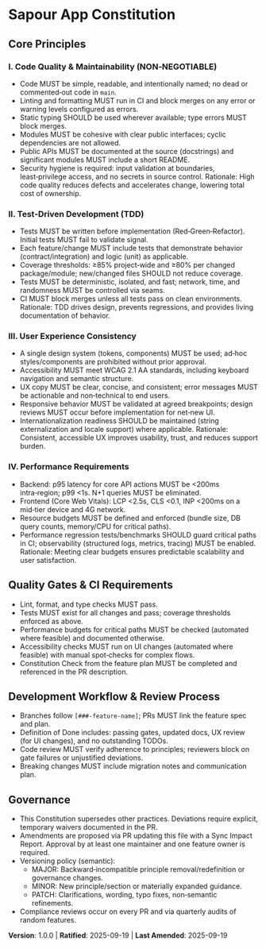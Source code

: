 <!--
Sync Impact Report
- Version change: N/A → 1.0.0
- Modified principles: (template placeholders) → concrete principles
- Added sections:
  - Core Principles: Code Quality & Maintainability
  - Core Principles: Test-Driven Development (TDD)
  - Core Principles: User Experience Consistency
  - Core Principles: Performance Requirements
  - Section 2: Quality Gates & CI Requirements
  - Section 3: Development Workflow & Review Process
- Removed sections: None
- Templates requiring updates:
  - ✅ .specify/templates/plan-template.md (version reference updated and path corrected)
  - ✅ .specify/templates/spec-template.md (no outdated references)
  - ✅ .specify/templates/tasks-template.md (aligned with TDD and performance gates)
  - ⚠ commands templates: N/A (no `.specify/templates/commands/` directory present)
- Follow-up TODOs: None
-->

# Sapour App Constitution

## Core Principles

### I. Code Quality & Maintainability (NON‑NEGOTIABLE)

- Code MUST be simple, readable, and intentionally named; no dead or commented‑out code in `main`.
- Linting and formatting MUST run in CI and block merges on any error or warning levels configured as errors.
- Static typing SHOULD be used wherever available; type errors MUST block merges.
- Modules MUST be cohesive with clear public interfaces; cyclic dependencies are not allowed.
- Public APIs MUST be documented at the source (docstrings) and significant modules MUST include a short README.
- Security hygiene is required: input validation at boundaries, least‑privilege access, and no secrets in source control.
  Rationale: High code quality reduces defects and accelerates change, lowering total cost of ownership.

### II. Test‑Driven Development (TDD)

- Tests MUST be written before implementation (Red‑Green‑Refactor). Initial tests MUST fail to validate signal.
- Each feature/change MUST include tests that demonstrate behavior (contract/integration) and logic (unit) as applicable.
- Coverage thresholds: ≥85% project‑wide and ≥80% per changed package/module; new/changed files SHOULD not reduce coverage.
- Tests MUST be deterministic, isolated, and fast; network, time, and randomness MUST be controlled via seams.
- CI MUST block merges unless all tests pass on clean environments.
  Rationale: TDD drives design, prevents regressions, and provides living documentation of behavior.

### III. User Experience Consistency

- A single design system (tokens, components) MUST be used; ad‑hoc styles/components are prohibited without prior approval.
- Accessibility MUST meet WCAG 2.1 AA standards, including keyboard navigation and semantic structure.
- UX copy MUST be clear, concise, and consistent; error messages MUST be actionable and non‑technical to end users.
- Responsive behavior MUST be validated at agreed breakpoints; design reviews MUST occur before implementation for net‑new UI.
- Internationalization readiness SHOULD be maintained (string externalization and locale support) where applicable.
  Rationale: Consistent, accessible UX improves usability, trust, and reduces support burden.

### IV. Performance Requirements

- Backend: p95 latency for core API actions MUST be <200ms intra‑region; p99 <1s. N+1 queries MUST be eliminated.
- Frontend (Core Web Vitals): LCP <2.5s, CLS <0.1, INP <200ms on a mid‑tier device and 4G network.
- Resource budgets MUST be defined and enforced (bundle size, DB query counts, memory/CPU for critical paths).
- Performance regression tests/benchmarks SHOULD guard critical paths in CI; observability (structured logs, metrics, tracing) MUST be enabled.
  Rationale: Meeting clear budgets ensures predictable scalability and user satisfaction.

## Quality Gates & CI Requirements

- Lint, format, and type checks MUST pass.
- Tests MUST exist for all changes and pass; coverage thresholds enforced as above.
- Performance budgets for critical paths MUST be checked (automated where feasible) and documented otherwise.
- Accessibility checks MUST run on UI changes (automated where feasible) with manual spot‑checks for complex flows.
- Constitution Check from the feature plan MUST be completed and referenced in the PR description.

## Development Workflow & Review Process

- Branches follow `[###-feature-name]`; PRs MUST link the feature spec and plan.
- Definition of Done includes: passing gates, updated docs, UX review (for UI changes), and no outstanding TODOs.
- Code review MUST verify adherence to principles; reviewers block on gate failures or unjustified deviations.
- Breaking changes MUST include migration notes and communication plan.

## Governance

- This Constitution supersedes other practices. Deviations require explicit, temporary waivers documented in the PR.
- Amendments are proposed via PR updating this file with a Sync Impact Report. Approval by at least one maintainer and one feature owner is required.
- Versioning policy (semantic):
  - MAJOR: Backward‑incompatible principle removal/redefinition or governance changes.
  - MINOR: New principle/section or materially expanded guidance.
  - PATCH: Clarifications, wording, typo fixes, non‑semantic refinements.
- Compliance reviews occur on every PR and via quarterly audits of random features.

**Version**: 1.0.0 | **Ratified**: 2025-09-19 | **Last Amended**: 2025-09-19
